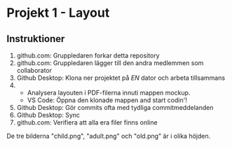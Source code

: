 # Projekt 1 - Layout

## Instruktioner

1. github.com: Gruppledaren forkar detta repository
2. github.com: Gruppledaren lägger till den andra medlemmen som collaborator
3. Github Desktop: Klona ner projektet på *EN* dator och arbeta tillsammans
4. 
    * Analysera layouten i PDF-filerna innuti mappen mockup. 
    * VS Code: Öppna den klonade mappen and start codin'!
5. Github Desktop: Gör commits ofta med tydliga commitmeddelanden
6. Github Desktop: Sync
7. github.com: Verifiera att alla era filer finns online


De tre bilderna "child.png", "adult.png" och "old.png" är i olika höjden.




